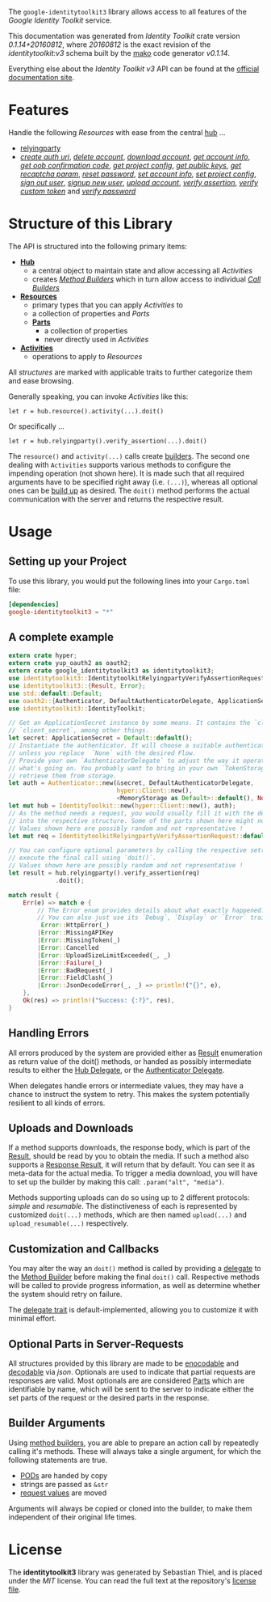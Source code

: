 <!---
DO NOT EDIT !
This file was generated automatically from 'src/mako/api/README.md.mako'
DO NOT EDIT !
-->
The `google-identitytoolkit3` library allows access to all features of the *Google Identity Toolkit* service.

This documentation was generated from *Identity Toolkit* crate version *0.1.14+20160812*, where *20160812* is the exact revision of the *identitytoolkit:v3* schema built by the [mako](http://www.makotemplates.org/) code generator *v0.1.14*.

Everything else about the *Identity Toolkit* *v3* API can be found at the
[official documentation site](https://developers.google.com/identity-toolkit/v3/).
# Features

Handle the following *Resources* with ease from the central [hub](http://byron.github.io/google-apis-rs/google_identitytoolkit3/struct.IdentityToolkit.html) ... 

* [relyingparty](http://byron.github.io/google-apis-rs/google_identitytoolkit3/struct.Relyingparty.html)
 * [*create auth uri*](http://byron.github.io/google-apis-rs/google_identitytoolkit3/struct.RelyingpartyCreateAuthUriCall.html), [*delete account*](http://byron.github.io/google-apis-rs/google_identitytoolkit3/struct.RelyingpartyDeleteAccountCall.html), [*download account*](http://byron.github.io/google-apis-rs/google_identitytoolkit3/struct.RelyingpartyDownloadAccountCall.html), [*get account info*](http://byron.github.io/google-apis-rs/google_identitytoolkit3/struct.RelyingpartyGetAccountInfoCall.html), [*get oob confirmation code*](http://byron.github.io/google-apis-rs/google_identitytoolkit3/struct.RelyingpartyGetOobConfirmationCodeCall.html), [*get project config*](http://byron.github.io/google-apis-rs/google_identitytoolkit3/struct.RelyingpartyGetProjectConfigCall.html), [*get public keys*](http://byron.github.io/google-apis-rs/google_identitytoolkit3/struct.RelyingpartyGetPublicKeyCall.html), [*get recaptcha param*](http://byron.github.io/google-apis-rs/google_identitytoolkit3/struct.RelyingpartyGetRecaptchaParamCall.html), [*reset password*](http://byron.github.io/google-apis-rs/google_identitytoolkit3/struct.RelyingpartyResetPasswordCall.html), [*set account info*](http://byron.github.io/google-apis-rs/google_identitytoolkit3/struct.RelyingpartySetAccountInfoCall.html), [*set project config*](http://byron.github.io/google-apis-rs/google_identitytoolkit3/struct.RelyingpartySetProjectConfigCall.html), [*sign out user*](http://byron.github.io/google-apis-rs/google_identitytoolkit3/struct.RelyingpartySignOutUserCall.html), [*signup new user*](http://byron.github.io/google-apis-rs/google_identitytoolkit3/struct.RelyingpartySignupNewUserCall.html), [*upload account*](http://byron.github.io/google-apis-rs/google_identitytoolkit3/struct.RelyingpartyUploadAccountCall.html), [*verify assertion*](http://byron.github.io/google-apis-rs/google_identitytoolkit3/struct.RelyingpartyVerifyAssertionCall.html), [*verify custom token*](http://byron.github.io/google-apis-rs/google_identitytoolkit3/struct.RelyingpartyVerifyCustomTokenCall.html) and [*verify password*](http://byron.github.io/google-apis-rs/google_identitytoolkit3/struct.RelyingpartyVerifyPasswordCall.html)




# Structure of this Library

The API is structured into the following primary items:

* **[Hub](http://byron.github.io/google-apis-rs/google_identitytoolkit3/struct.IdentityToolkit.html)**
    * a central object to maintain state and allow accessing all *Activities*
    * creates [*Method Builders*](http://byron.github.io/google-apis-rs/google_identitytoolkit3/trait.MethodsBuilder.html) which in turn
      allow access to individual [*Call Builders*](http://byron.github.io/google-apis-rs/google_identitytoolkit3/trait.CallBuilder.html)
* **[Resources](http://byron.github.io/google-apis-rs/google_identitytoolkit3/trait.Resource.html)**
    * primary types that you can apply *Activities* to
    * a collection of properties and *Parts*
    * **[Parts](http://byron.github.io/google-apis-rs/google_identitytoolkit3/trait.Part.html)**
        * a collection of properties
        * never directly used in *Activities*
* **[Activities](http://byron.github.io/google-apis-rs/google_identitytoolkit3/trait.CallBuilder.html)**
    * operations to apply to *Resources*

All *structures* are marked with applicable traits to further categorize them and ease browsing.

Generally speaking, you can invoke *Activities* like this:

```Rust,ignore
let r = hub.resource().activity(...).doit()
```

Or specifically ...

```ignore
let r = hub.relyingparty().verify_assertion(...).doit()
```

The `resource()` and `activity(...)` calls create [builders][builder-pattern]. The second one dealing with `Activities` 
supports various methods to configure the impending operation (not shown here). It is made such that all required arguments have to be 
specified right away (i.e. `(...)`), whereas all optional ones can be [build up][builder-pattern] as desired.
The `doit()` method performs the actual communication with the server and returns the respective result.

# Usage

## Setting up your Project

To use this library, you would put the following lines into your `Cargo.toml` file:

```toml
[dependencies]
google-identitytoolkit3 = "*"
```

## A complete example

```Rust
extern crate hyper;
extern crate yup_oauth2 as oauth2;
extern crate google_identitytoolkit3 as identitytoolkit3;
use identitytoolkit3::IdentitytoolkitRelyingpartyVerifyAssertionRequest;
use identitytoolkit3::{Result, Error};
use std::default::Default;
use oauth2::{Authenticator, DefaultAuthenticatorDelegate, ApplicationSecret, MemoryStorage};
use identitytoolkit3::IdentityToolkit;

// Get an ApplicationSecret instance by some means. It contains the `client_id` and 
// `client_secret`, among other things.
let secret: ApplicationSecret = Default::default();
// Instantiate the authenticator. It will choose a suitable authentication flow for you, 
// unless you replace  `None` with the desired Flow.
// Provide your own `AuthenticatorDelegate` to adjust the way it operates and get feedback about 
// what's going on. You probably want to bring in your own `TokenStorage` to persist tokens and
// retrieve them from storage.
let auth = Authenticator::new(&secret, DefaultAuthenticatorDelegate,
                              hyper::Client::new(),
                              <MemoryStorage as Default>::default(), None);
let mut hub = IdentityToolkit::new(hyper::Client::new(), auth);
// As the method needs a request, you would usually fill it with the desired information
// into the respective structure. Some of the parts shown here might not be applicable !
// Values shown here are possibly random and not representative !
let mut req = IdentitytoolkitRelyingpartyVerifyAssertionRequest::default();

// You can configure optional parameters by calling the respective setters at will, and
// execute the final call using `doit()`.
// Values shown here are possibly random and not representative !
let result = hub.relyingparty().verify_assertion(req)
             .doit();

match result {
    Err(e) => match e {
        // The Error enum provides details about what exactly happened.
        // You can also just use its `Debug`, `Display` or `Error` traits
         Error::HttpError(_)
        |Error::MissingAPIKey
        |Error::MissingToken(_)
        |Error::Cancelled
        |Error::UploadSizeLimitExceeded(_, _)
        |Error::Failure(_)
        |Error::BadRequest(_)
        |Error::FieldClash(_)
        |Error::JsonDecodeError(_, _) => println!("{}", e),
    },
    Ok(res) => println!("Success: {:?}", res),
}

```
## Handling Errors

All errors produced by the system are provided either as [Result](http://byron.github.io/google-apis-rs/google_identitytoolkit3/enum.Result.html) enumeration as return value of 
the doit() methods, or handed as possibly intermediate results to either the 
[Hub Delegate](http://byron.github.io/google-apis-rs/google_identitytoolkit3/trait.Delegate.html), or the [Authenticator Delegate](http://byron.github.io/google-apis-rs/google_identitytoolkit3/../yup-oauth2/trait.AuthenticatorDelegate.html).

When delegates handle errors or intermediate values, they may have a chance to instruct the system to retry. This 
makes the system potentially resilient to all kinds of errors.

## Uploads and Downloads
If a method supports downloads, the response body, which is part of the [Result](http://byron.github.io/google-apis-rs/google_identitytoolkit3/enum.Result.html), should be
read by you to obtain the media.
If such a method also supports a [Response Result](http://byron.github.io/google-apis-rs/google_identitytoolkit3/trait.ResponseResult.html), it will return that by default.
You can see it as meta-data for the actual media. To trigger a media download, you will have to set up the builder by making
this call: `.param("alt", "media")`.

Methods supporting uploads can do so using up to 2 different protocols: 
*simple* and *resumable*. The distinctiveness of each is represented by customized 
`doit(...)` methods, which are then named `upload(...)` and `upload_resumable(...)` respectively.

## Customization and Callbacks

You may alter the way an `doit()` method is called by providing a [delegate](http://byron.github.io/google-apis-rs/google_identitytoolkit3/trait.Delegate.html) to the 
[Method Builder](http://byron.github.io/google-apis-rs/google_identitytoolkit3/trait.CallBuilder.html) before making the final `doit()` call. 
Respective methods will be called to provide progress information, as well as determine whether the system should 
retry on failure.

The [delegate trait](http://byron.github.io/google-apis-rs/google_identitytoolkit3/trait.Delegate.html) is default-implemented, allowing you to customize it with minimal effort.

## Optional Parts in Server-Requests

All structures provided by this library are made to be [enocodable](http://byron.github.io/google-apis-rs/google_identitytoolkit3/trait.RequestValue.html) and 
[decodable](http://byron.github.io/google-apis-rs/google_identitytoolkit3/trait.ResponseResult.html) via *json*. Optionals are used to indicate that partial requests are responses 
are valid.
Most optionals are are considered [Parts](http://byron.github.io/google-apis-rs/google_identitytoolkit3/trait.Part.html) which are identifiable by name, which will be sent to 
the server to indicate either the set parts of the request or the desired parts in the response.

## Builder Arguments

Using [method builders](http://byron.github.io/google-apis-rs/google_identitytoolkit3/trait.CallBuilder.html), you are able to prepare an action call by repeatedly calling it's methods.
These will always take a single argument, for which the following statements are true.

* [PODs][wiki-pod] are handed by copy
* strings are passed as `&str`
* [request values](http://byron.github.io/google-apis-rs/google_identitytoolkit3/trait.RequestValue.html) are moved

Arguments will always be copied or cloned into the builder, to make them independent of their original life times.

[wiki-pod]: http://en.wikipedia.org/wiki/Plain_old_data_structure
[builder-pattern]: http://en.wikipedia.org/wiki/Builder_pattern
[google-go-api]: https://github.com/google/google-api-go-client

# License
The **identitytoolkit3** library was generated by Sebastian Thiel, and is placed 
under the *MIT* license.
You can read the full text at the repository's [license file][repo-license].

[repo-license]: https://github.com/Byron/google-apis-rs/LICENSE.md
